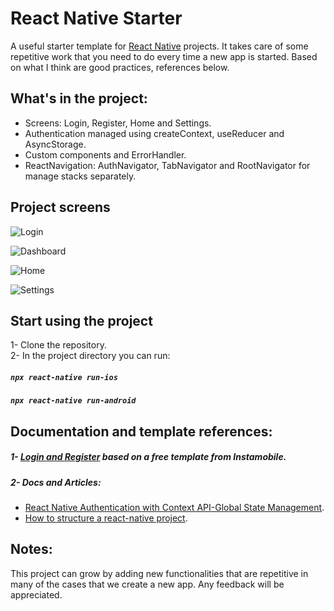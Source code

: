 # React Native Starter
A useful starter template for [React Native](https://reactnative.dev/) projects. It 
takes care of some repetitive work that you need to do every time a new app is
started. Based on what I think are good practices, references below.

## What's in the project:
- Screens: Login, Register, Home and Settings.
- Authentication managed using createContext, useReducer and AsyncStorage.
- Custom components and ErrorHandler.
- ReactNavigation: AuthNavigator, TabNavigator and RootNavigator for manage
stacks separately.
  
## Project screens
![Login](src/assets/screenshots/login.png)

![Dashboard](src/assets/screenshots/register.png)

![Home](src/assets/screenshots/home.png)

![Settings](src/assets/screenshots/settings.png)

## Start using the project
1- Clone the repository.<br />
2- In the project directory you can run:

##### `npx react-native run-ios`
##### `npx react-native run-android`

## Documentation and template references:
##### 1- [Login and Register](https://www.instamobile.io/app-templates/react-native-login-screen-template/) based on a free template from Instamobile.
##### 2- Docs and Articles:
* [React Native Authentication with Context API-Global State Management](https://medium.com/swlh/react-native-authentication-with-context-api-global-state-management-db8d3bf4e3f9).
* [How to structure a react-native project](https://elazizi.com/how-to-structure-a-react-native-project).

## Notes:
This project can grow by adding new functionalities that are repetitive in many of the cases that we create a new app. Any feedback will be appreciated.
